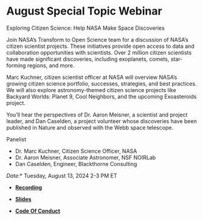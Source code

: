 # August Special Topic Webinar 

Exploring Citizen Science: Help NASA Make Space Discoveries

Join NASA’s Transform to Open Science team for a discussion of NASA’s citizen scientist projects. These initiatives provide open access to data and collaboration opportunities with scientists. Over 2 million citizen scientists have made significant discoveries, including exoplanets, comets, star-forming regions, and more.

Marc Kuchner, citizen scientist officer at NASA will overview NASA’s growing citizen science portfolio, successes, strategies, and best practices. We will also explore astronomy-themed citizen science projects like Backyard Worlds: Planet 9, Cool Neighbors, and the upcoming Exoasteroids project.

You’ll hear the perspectives of Dr. Aaron Meisner, a scientist and project leader, and Dan Caselden, a project volunteer whose discoveries have been published in Nature and observed with the Webb space telescope.


Panelist
- Dr. Marc Kuchner, Citizen Science Officer, NASA
- Dr. Aaron Meisner, Associate Astronomer, NSF NOIRLab
- Dan Caselden, Engineer, Blackthorne Consulting



 

*Date:** Tuesday, August 13, 2024 2-3 PM ET

- **[Recording](https://www.youtube.com/watch?v=o0wp1z0Gt5s)**
 
- **[Slides](https://zenodo.org/records/13327310)**
 
- **[Code Of Conduct](https://github.com/nasa/Transform-to-Open-Science/blob/main/docs/Area1_Engagement/Community_Forums/code_of_conduct.md)**
